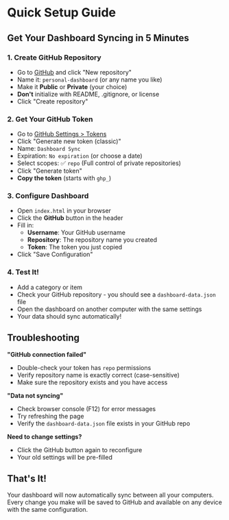 # Quick Setup Guide

## Get Your Dashboard Syncing in 5 Minutes

### 1. Create GitHub Repository
- Go to [GitHub](https://github.com) and click "New repository"
- Name it: `personal-dashboard` (or any name you like)
- Make it **Public** or **Private** (your choice)
- **Don't** initialize with README, .gitignore, or license
- Click "Create repository"

### 2. Get Your GitHub Token
- Go to [GitHub Settings > Tokens](https://github.com/settings/tokens)
- Click "Generate new token (classic)"
- Name: `Dashboard Sync`
- Expiration: `No expiration` (or choose a date)
- Select scopes: ✅ `repo` (Full control of private repositories)
- Click "Generate token"
- **Copy the token** (starts with `ghp_`)

### 3. Configure Dashboard
- Open `index.html` in your browser
- Click the **GitHub** button in the header
- Fill in:
  - **Username**: Your GitHub username
  - **Repository**: The repository name you created
  - **Token**: The token you just copied
- Click "Save Configuration"

### 4. Test It!
- Add a category or item
- Check your GitHub repository - you should see a `dashboard-data.json` file
- Open the dashboard on another computer with the same settings
- Your data should sync automatically!

## Troubleshooting

**"GitHub connection failed"**
- Double-check your token has `repo` permissions
- Verify repository name is exactly correct (case-sensitive)
- Make sure the repository exists and you have access

**"Data not syncing"**
- Check browser console (F12) for error messages
- Try refreshing the page
- Verify the `dashboard-data.json` file exists in your GitHub repo

**Need to change settings?**
- Click the GitHub button again to reconfigure
- Your old settings will be pre-filled

## That's It!

Your dashboard will now automatically sync between all your computers. Every change you make will be saved to GitHub and available on any device with the same configuration. 